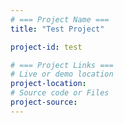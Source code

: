 ```yaml
---
# === Project Name ===
title: "Test Project"

project-id: test

# === Project Links ===
# Live or demo location
project-location:
# Source code or Files
project-source:
---
```

